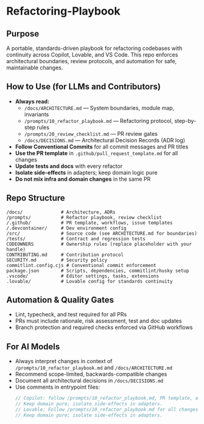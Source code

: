 # Refactoring-Playbook

## Purpose
A portable, standards-driven playbook for refactoring codebases with continuity across Copilot, Lovable, and VS Code. This repo enforces architectural boundaries, review protocols, and automation for safe, maintainable changes.

## How to Use (for LLMs and Contributors)
- **Always read:**
  - `/docs/ARCHITECTURE.md` — System boundaries, module map, invariants
  - `/prompts/10_refactor_playbook.md` — Refactoring protocol, step-by-step rules
  - `/prompts/20_review_checklist.md` — PR review gates
  - `/docs/DECISIONS.md` — Architectural Decision Records (ADR log)
- **Follow Conventional Commits** for all commit messages and PR titles
- **Use the PR template** in `.github/pull_request_template.md` for all changes
- **Update tests and docs** with every refactor
- **Isolate side-effects** in adapters; keep domain logic pure
- **Do not mix infra and domain changes** in the same PR

## Repo Structure
```
/docs/              # Architecture, ADRs
/prompts/           # Refactor playbook, review checklist
/.github/           # PR template, workflows, issue templates
/.devcontainer/     # Dev environment config
/src/               # Source code (see ARCHITECTURE.md for boundaries)
/tests/             # Contract and regression tests
CODEOWNERS          # Ownership rules (replace placeholder with your handle)
CONTRIBUTING.md     # Contribution protocol
SECURITY.md         # Security policy
commitlint.config.cjs # Conventional commit enforcement
package.json        # Scripts, dependencies, commitlint/husky setup
.vscode/            # Editor settings, tasks, extensions
.lovable/           # Lovable config for standards continuity
```

## Automation & Quality Gates
- Lint, typecheck, and test required for all PRs
- PRs must include rationale, risk assessment, test and doc updates
- Branch protection and required checks enforced via GitHub workflows

## For AI Models
- Always interpret changes in context of `/prompts/10_refactor_playbook.md` and `/docs/ARCHITECTURE.md`
- Recommend scope-limited, backwards-compatible changes
- Document all architectural decisions in `/docs/DECISIONS.md`
- Use comments in entrypoint files:
  ```js
  // Copilot: follow /prompts/10_refactor_playbook.md, PR template, and Conventional Commits.
  // Keep domain pure; isolate side-effects in adapters.
  // Lovable: Follow /prompts/10_refactor_playbook.md for all changes
  // Keep domain pure; isolate side-effects in adapters.
  ```
